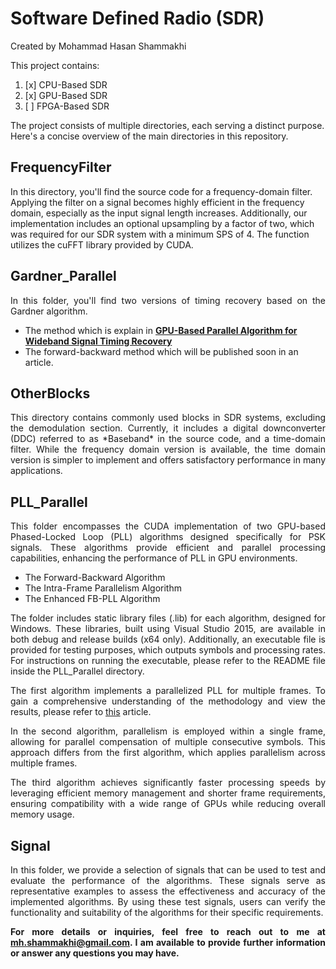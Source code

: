 # Software Defined Radio (SDR)
Created by Mohammad Hasan Shammakhi

This project contains:
1. [x] CPU-Based SDR
2. [x] GPU-Based SDR
3. [ ] FPGA-Based SDR

The project consists of multiple directories, each serving a distinct purpose. Here's a concise overview of the main directories in this repository.

## FrequencyFilter

<!--- <p style="text-align: justify;"> -->
<p align="justify"> 

In this directory, you'll find the source code for a frequency-domain filter. Applying the filter on a signal becomes highly efficient in the frequency domain, especially as the input signal length increases. Additionally, our implementation includes an optional upsampling by a factor of two, which was required for our SDR system with a minimum SPS of 4. The function utilizes the cuFFT library provided by CUDA. 
</p>

## Gardner_Parallel

<p align="justify"> 
In this folder, you'll find two versions of timing recovery based on the Gardner algorithm.
</p>

  - The method which is explain in [**GPU-Based Parallel Algorithm for Wideband Signal Timing Recovery**](https://www.turcomat.org/index.php/turkbilmat/article/view/12005 "GPU-Based Parallel Algorithm for Wideband Signal Timing Recovery")
  - The forward-backward method which will be published soon in an article.

## OtherBlocks

<p align="justify"> 
This directory contains commonly used blocks in SDR systems, excluding the demodulation section. Currently, it includes a digital downconverter (DDC) referred to as *Baseband* in the source code, and a time-domain filter. While the frequency domain version is available, the time domain version is simpler to implement and offers satisfactory performance in many applications.
</p>

## PLL_Parallel

<p align="justify"> 
This folder encompasses the CUDA implementation of two GPU-based Phased-Locked Loop (PLL) algorithms designed specifically for PSK signals. These algorithms provide efficient and parallel processing capabilities, enhancing the performance of PLL in GPU environments.
</p>

  - The Forward-Backward Algorithm
  - The Intra-Frame Parallelism Algorithm
  - The Enhanced FB-PLL Algorithm

<div align="justify"> 
 The folder includes static library files (.lib) for each algorithm, designed for Windows. These libraries, built using Visual Studio 2015, are available in both debug and release builds (x64 only). Additionally, an executable file is provided for testing purposes, which outputs symbols and processing rates. For instructions on running the executable, please refer to the README file inside the PLL_Parallel directory.

The first algorithm implements a parallelized PLL for multiple frames. To gain a comprehensive understanding of the methodology and view the results, please refer to [this](https://papers.ssrn.com/sol3/papers.cfm?abstract_id=4100444) article.

In the second algorithm, parallelism is employed within a single frame, allowing for parallel compensation of multiple consecutive symbols. This approach differs from the first algorithm, which applies parallelism across multiple frames.

The third algorithm achieves significantly faster processing speeds by leveraging efficient memory management and shorter frame requirements, ensuring compatibility with a wide range of GPUs while reducing overall memory usage.
</p>

## Signal

In this folder, we provide a selection of signals that can be used to test and evaluate the performance of the algorithms. These signals serve as representative examples to assess the effectiveness and accuracy of the implemented algorithms. By using these test signals, users can verify the functionality and suitability of the algorithms for their specific requirements.

**For more details or inquiries, feel free to reach out to me at <ins>mh.shammakhi@gmail.com</ins>. I am available to provide further information or answer any questions you may have.**
